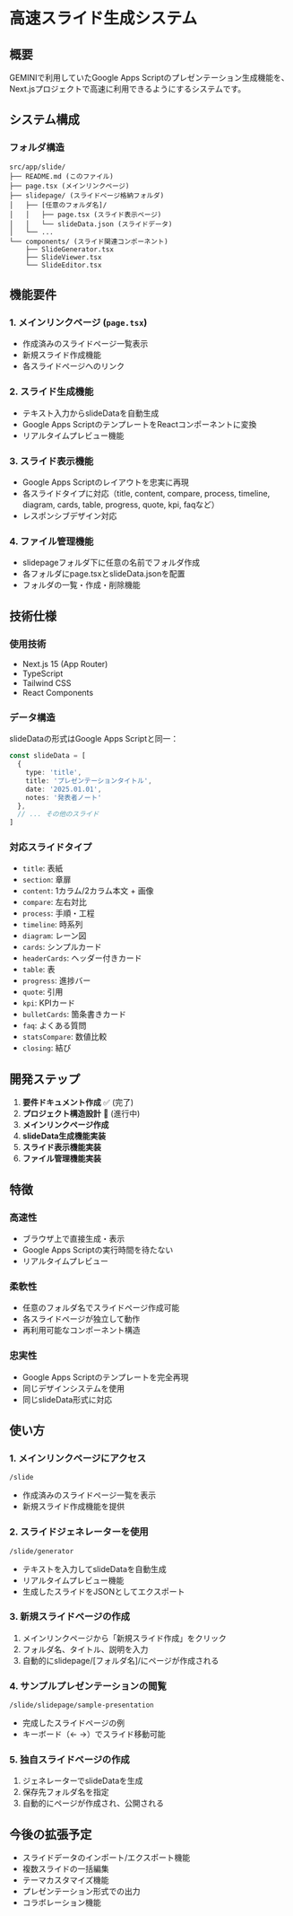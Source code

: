 # 高速スライド生成システム

## 概要

GEMINIで利用していたGoogle Apps Scriptのプレゼンテーション生成機能を、Next.jsプロジェクトで高速に利用できるようにするシステムです。

## システム構成

### フォルダ構造
```
src/app/slide/
├── README.md (このファイル)
├── page.tsx (メインリンクページ)
├── slidepage/ (スライドページ格納フォルダ)
│   ├── [任意のフォルダ名]/
│   │   ├── page.tsx (スライド表示ページ)
│   │   └── slideData.json (スライドデータ)
│   └── ...
└── components/ (スライド関連コンポーネント)
    ├── SlideGenerator.tsx
    ├── SlideViewer.tsx
    └── SlideEditor.tsx
```

## 機能要件

### 1. メインリンクページ (`page.tsx`)
- 作成済みのスライドページ一覧表示
- 新規スライド作成機能
- 各スライドページへのリンク

### 2. スライド生成機能
- テキスト入力からslideDataを自動生成
- Google Apps ScriptのテンプレートをReactコンポーネントに変換
- リアルタイムプレビュー機能

### 3. スライド表示機能
- Google Apps Scriptのレイアウトを忠実に再現
- 各スライドタイプに対応（title, content, compare, process, timeline, diagram, cards, table, progress, quote, kpi, faqなど）
- レスポンシブデザイン対応

### 4. ファイル管理機能
- slidepageフォルダ下に任意の名前でフォルダ作成
- 各フォルダにpage.tsxとslideData.jsonを配置
- フォルダの一覧・作成・削除機能

## 技術仕様

### 使用技術
- Next.js 15 (App Router)
- TypeScript
- Tailwind CSS
- React Components

### データ構造
slideDataの形式はGoogle Apps Scriptと同一：
```typescript
const slideData = [
  {
    type: 'title',
    title: 'プレゼンテーションタイトル',
    date: '2025.01.01',
    notes: '発表者ノート'
  },
  // ... その他のスライド
]
```

### 対応スライドタイプ
- `title`: 表紙
- `section`: 章扉
- `content`: 1カラム/2カラム本文 + 画像
- `compare`: 左右対比
- `process`: 手順・工程
- `timeline`: 時系列
- `diagram`: レーン図
- `cards`: シンプルカード
- `headerCards`: ヘッダー付きカード
- `table`: 表
- `progress`: 進捗バー
- `quote`: 引用
- `kpi`: KPIカード
- `bulletCards`: 箇条書きカード
- `faq`: よくある質問
- `statsCompare`: 数値比較
- `closing`: 結び

## 開発ステップ

1. **要件ドキュメント作成** ✅ (完了)
2. **プロジェクト構造設計** 🔄 (進行中)
3. **メインリンクページ作成**
4. **slideData生成機能実装**
5. **スライド表示機能実装**
6. **ファイル管理機能実装**

## 特徴

### 高速性
- ブラウザ上で直接生成・表示
- Google Apps Scriptの実行時間を待たない
- リアルタイムプレビュー

### 柔軟性
- 任意のフォルダ名でスライドページ作成可能
- 各スライドページが独立して動作
- 再利用可能なコンポーネント構造

### 忠実性
- Google Apps Scriptのテンプレートを完全再現
- 同じデザインシステムを使用
- 同じslideData形式に対応

## 使い方

### 1. メインリンクページにアクセス
```
/slide
```
- 作成済みのスライドページ一覧を表示
- 新規スライド作成機能を提供

### 2. スライドジェネレーターを使用
```
/slide/generator
```
- テキストを入力してslideDataを自動生成
- リアルタイムプレビュー機能
- 生成したスライドをJSONとしてエクスポート

### 3. 新規スライドページの作成
1. メインリンクページから「新規スライド作成」をクリック
2. フォルダ名、タイトル、説明を入力
3. 自動的にslidepage/[フォルダ名]/にページが作成される

### 4. サンプルプレゼンテーションの閲覧
```
/slide/slidepage/sample-presentation
```
- 完成したスライドページの例
- キーボード（← →）でスライド移動可能

### 5. 独自スライドページの作成
1. ジェネレーターでslideDataを生成
2. 保存先フォルダ名を指定
3. 自動的にページが作成され、公開される

## 今後の拡張予定

- スライドデータのインポート/エクスポート機能
- 複数スライドの一括編集
- テーマカスタマイズ機能
- プレゼンテーション形式での出力
- コラボレーション機能
